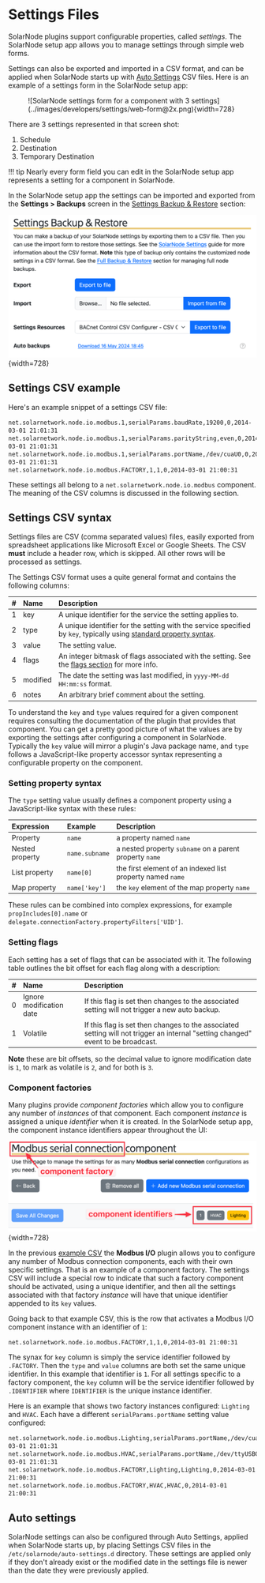 # Settings Files

SolarNode plugins support configurable properties, called _settings_. The SolarNode setup app allows
you to manage settings through simple web forms.

Settings can also be exported and imported in a CSV format, and can be applied when SolarNode starts
up with [Auto Settings](#auto-settings) CSV files. Here is an example of a settings form in the
SolarNode setup app:

<figure markdown>
  ![SolarNode settings form for a component with 3 settings](../images/developers/settings/web-form@2x.png){width=728}
</figure>

There are 3 settings represented in that screen shot:

 1. Schedule
 2. Destination
 3. Temporary Destination

!!! tip
	Nearly every form field you can edit in the SolarNode setup app represents a setting for a
	component in SolarNode.

In the SolarNode setup app the settings can be imported and exported from the
**Settings > Backups** screen in the
[Settings Backup & Restore](setup-app/settings/backups.md#settings-backup-restore) section:

![SolarNode settings import/export form](../images/users/setup/settings-backup-restore@2x.png){width=728}

## Settings CSV example

Here's an example snippet of a settings CSV file:

```csv
net.solarnetwork.node.io.modbus.1,serialParams.baudRate,19200,0,2014-03-01 21:01:31
net.solarnetwork.node.io.modbus.1,serialParams.parityString,even,0,2014-03-01 21:01:31
net.solarnetwork.node.io.modbus.1,serialParams.portName,/dev/cuaU0,0,2014-03-01 21:01:31
net.solarnetwork.node.io.modbus.FACTORY,1,1,0,2014-03-01 21:00:31
```

These settings all belong to a `net.solarnetwork.node.io.modbus` component. The meaning
of the CSV columns is discussed in the following section.

## Settings CSV syntax

Settings files are CSV (comma separated values) files, easily exported from spreadsheet applications
like Microsoft Excel or Google Sheets. The CSV **must** include a header row, which is skipped. All
other rows will be processed as settings.

The Settings CSV format uses a quite general format and contains the following columns:

| # | Name | Description |
|:--|:-----|:------------|
| 1 | key  | A unique identifier for the service the setting applies to. |
| 2 | type | A unique identifier for the setting with the service specified by `key`, typically using [standard property syntax](#setting-property-syntax). |
| 3 | value | The setting value. |
| 4 | flags | An integer bitmask of flags associated with the setting. See the [flags section](#setting-flags) for more info. |
| 5 | modified | The date the setting was last modified, in `yyyy-MM-dd HH:mm:ss` format. |
| 6 | notes | An arbitrary brief comment about the setting. |

To understand the `key` and `type` values required for a given component requires consulting the
documentation of the plugin that provides that component. You can get a pretty good picture of what
the values are by exporting the settings after configuring a component in SolarNode. Typically the
`key` value will mirror a plugin's Java package name, and `type` follows a JavaScript-like property
accessor syntax representing a configurable property on the component.

### Setting property syntax

The `type` setting value usually defines a component property using a JavaScript-like syntax with
these rules:

| Expression | Example | Description |
|:----------------|:--------|:------------|
| Property        | `name`         | a property named `name` |
| Nested property | `name.subname` | a nested property `subname` on a parent property `name` |
| List property   | `name[0]`      | the first element of an indexed list property named `name` |
| Map property    | `name['key']`  | the `key` element of the map property `name` |

These rules can be combined into complex expressions, for example `propIncludes[0].name` or
`delegate.connectionFactory.propertyFilters['UID']`.

### Setting flags

Each setting has a set of flags that can be associated with it. The following table outlines the
bit offset for each flag along with a description:

| # | Name | Description |
|:--|:-----|:------------|
| 0 | Ignore modification date | If this flag is set then changes to the associated setting will not trigger a new auto backup. |
| 1 | Volatile | If this flag is set then changes to the associated setting will not trigger an internal "setting changed" event to be broadcast. |

**Note** these are bit offsets, so the decimal value to ignore modification date is `1`, to mark
as volatile is `2`, and for both is `3`.

### Component factories

Many plugins provide _component factories_ which allow you to configure any number of _instances_ of
that component. Each component _instance_ is assigned a unique _identifier_ when it is created. In
the SolarNode setup app, the component instance identifiers appear throughout the UI:

![Component identifiers in the SolarNode setup app](../images/users/component-instance-identifiers%402x.png){width=728}

In the previous [example CSV](#settings-csv-example) the **Modbus I/O** plugin allows you to
configure any number of Modbus connection components, each with their own specific settings. That is
an example of a component factory. The settings CSV will include a special row to indicate that such
a factory component should be activated, using a unique identifier, and then all the settings
associated with that factory _instance_ will have that unique identifier appended to its `key`
values.

Going back to that example CSV, this is the row that activates a Modbus I/O component instance with
an identifier of `1`:

```csv
net.solarnetwork.node.io.modbus.FACTORY,1,1,0,2014-03-01 21:00:31
```

The synax for `key` column is simply the service identifier followed by `.FACTORY`. Then the `type`
and `value` columns are both set the same unique identifier. In this example that identifier is `1`.
For all settings specific to a factory component, the `key` column will be the service identifier
followed by `.IDENTIFIER` where `IDENTIFIER` is the unique instance identifier.

Here is an example that shows two factory instances configured: `Lighting` and `HVAC`. Each have a
different `serialParams.portName` setting value configured:

```csv
net.solarnetwork.node.io.modbus.Lighting,serialParams.portName,/dev/cuaU0,0,2014-03-01 21:01:31
net.solarnetwork.node.io.modbus.HVAC,serialParams.portName,/dev/ttyUSB0,0,2014-03-01 21:01:31
net.solarnetwork.node.io.modbus.FACTORY,Lighting,Lighting,0,2014-03-01 21:00:31
net.solarnetwork.node.io.modbus.FACTORY,HVAC,HVAC,0,2014-03-01 21:00:31
```

## Auto settings

SolarNode settings can also be configured through Auto Settings, applied when SolarNode starts up,
by placing Settings CSV files in the `/etc/solarnode/auto-settings.d` directory. These settings are
applied only if they don't already exist or the modified date in the settings file is newer than the
date they were previously applied.
